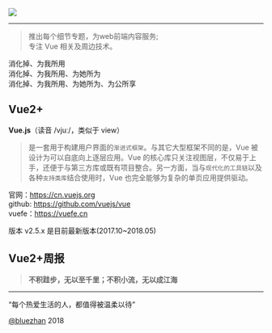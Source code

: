 
![](https://github.com/bluezhan/weeky/raw/master/images/logo.png)

----------------

> 推出每个细节专题，为web前端内容服务;     
> 专注 Vue 相关及周边技术。         

消化掉、为我所用  
消化掉、为我所用、为她所为  
消化掉、为我所用、为她所为、为公所享    

## Vue2+

**Vue.js**（读音 /vjuː/，类似于 view）

> 是一套用于构建用户界面的`渐进式框架`。与其它大型框架不同的是，Vue 被设计为可以自底向上逐层应用。Vue 的核心库只关注视图层，不仅易于上手，还便于与第三方库或既有项目整合。另一方面，当与`现代化的工具链`以及各种`支持类库`结合使用时，Vue 也完全能够为复杂的单页应用提供驱动。

官网：https://cn.vuejs.org  
github: https://github.com/vuejs/vue   
vuefe：https://vuefe.cn    

版本 v2.5.x 是目前最新版本(2017.10~2018.05)  

## Vue2+周报

> **不积跬步，无以至千里；不积小流，无以成江海**
----------------

“每个热爱生活的人，都值得被温柔以待”    

[@bluezhan](http://bluezhan.com)  2018  

